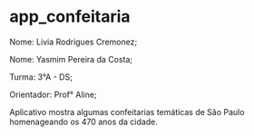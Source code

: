 
# app_confeitaria

Nome: Livia Rodrigues Cremonez;

Nome: Yasmim Pereira da Costa;

Turma: 3°A - DS;

Orientador: Prof° Aline;

Aplicativo mostra algumas confeitarias temáticas de São Paulo homenageando os 470 anos da cidade.
